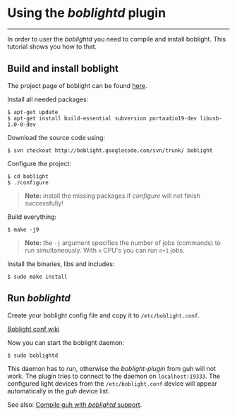 # Using the *boblightd* plugin
--------------------------------------------

In order to user the *boblightd* you need to compile and install boblight. This tutorial shows you how to that.

## Build and install boblight

The project page of boblight can be found [here](https://code.google.com/p/boblight/). 

Install all needed packages:

    $ apt-get update
    $ apt-get install build-essential subversion portaudio19-dev libusb-1.0-0-dev
    
Download the source code using:

    $ svn checkout http://boblight.googlecode.com/svn/trunk/ boblight

Configure the project:

    $ cd boblight
    $ ./configure
    
> **Note:** install the missing packages if *configure* will not finish successfully!

Build everything:
        
    $ make -j9
    
> **Note:** the `-j` argument specifies the number of jobs (commands) to run simultaneously. With `n` CPU's you can run `n+1` jobs.
    
Install the binaries, libs and includes:
    
    $ sudo make install

## Run *boblightd*    

Create your boblight config file and copy it to `/etc/boblight.conf`.

[Boblight conf wiki](https://code.google.com/p/boblight/wiki/boblightconf)

Now you can start the boblight daemon:

    $ sudo boblightd
    
This daemon has to run, otherwise the *boblight-plugin* from guh will not work. The plugin tries to connect to the daemon on `localhost:19333`. The configured light devices from the `/etc/boblight.conf` device will appear automatically in the *guh* device list. 

See also: [Compile guh with *boblightd* support](https://github.com/guh/guh/wiki/Compile-guh#compile-guh-with-boblightd-support).